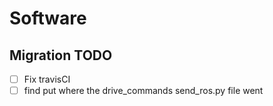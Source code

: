 # Software #

## Migration TODO

- [ ] Fix travisCI
- [ ] find put where the drive_commands send_ros.py file went
